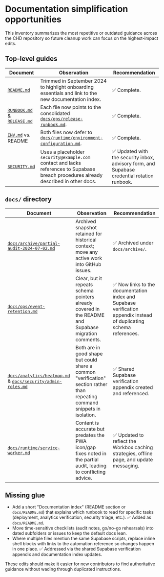 # Documentation simplification opportunities

This inventory summarizes the most repetitive or outdated guidance across the CHD repository so future cleanup work can focus on the highest-impact edits.

## Top-level guides

| Document | Observation | Recommendation |
| --- | --- | --- |
| [`README.md`](../README.md) | Trimmed in September 2024 to highlight onboarding essentials and link to the new documentation index. | ✅ Complete. |
| [`RUNBOOK.md`](../RUNBOOK.md) & [`RELEASE.md`](../RELEASE.md) | Each file now points to the consolidated [`docs/ops/release-runbook.md`](./ops/release-runbook.md). | ✅ Complete. |
| [`ENV.md`](../ENV.md) vs. README | Both files now defer to [`docs/runtime/environment-configuration.md`](./runtime/environment-configuration.md). | ✅ Complete. |
| [`SECURITY.md`](../SECURITY.md) | Uses a placeholder `security@example.com` contact and lacks references to Supabase breach procedures already described in other docs. | ✅ Updated with the security inbox, advisory form, and Supabase credential rotation runbook. |

## `docs/` directory

| Document | Observation | Recommendation |
| --- | --- | --- |
| [`docs/archive/partial-audit-2024-07-02.md`](./archive/partial-audit-2024-07-02.md) | Archived snapshot retained for historical context; move any active work into GitHub issues. | ✅ Archived under `docs/archive/`. |
| [`docs/ops/event-retention.md`](./ops/event-retention.md) | Clear, but it repeats schema pointers already covered in the README and Supabase migration comments. | ✅ Now links to the documentation index and Supabase verification appendix instead of duplicating schema references. |
| [`docs/analytics/heatmap.md`](./analytics/heatmap.md) & [`docs/security/admin-roles.md`](./security/admin-roles.md) | Both are in good shape but could share a common "verification" section rather than repeating command snippets in isolation. | ✅ Shared Supabase verification appendix created and referenced. |
| [`docs/runtime/service-worker.md`](./runtime/service-worker.md) | Content is accurate but predates the PWA icon/gap fixes noted in the partial audit, leading to conflicting advice. | ✅ Updated to reflect the Workbox caching strategies, offline page, and update messaging. |

## Missing glue

- Add a short "Documentation index" (README section or `docs/README.md`) that explains which runbook to read for specific tasks (deployment, analytics verification, security triage, etc.). ✅ Added as `docs/README.md`.
- Move time-sensitive checklists (audit notes, go/no-go rehearsals) into dated subfolders or issues to keep the default docs lean.
- Where multiple files mention the same Supabase scripts, replace inline shell blocks with links to the automation reference so changes happen in one place. ✅ Addressed via the shared Supabase verification appendix and documentation index updates.

These edits should make it easier for new contributors to find authoritative guidance without wading through duplicated instructions.
